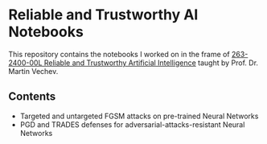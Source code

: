 # Reliable and Trustworthy AI Notebooks
This repository contains the notebooks I worked on in the frame of [263-2400-00L Reliable and Trustworthy Artificial Intelligence](https://www.sri.inf.ethz.ch/teaching/reliableai21) taught by Prof. Dr. Martin Vechev.

## Contents

- Targeted and untargeted FGSM attacks on pre-trained Neural Networks
- PGD and TRADES defenses for adversarial-attacks-resistant Neural Networks
